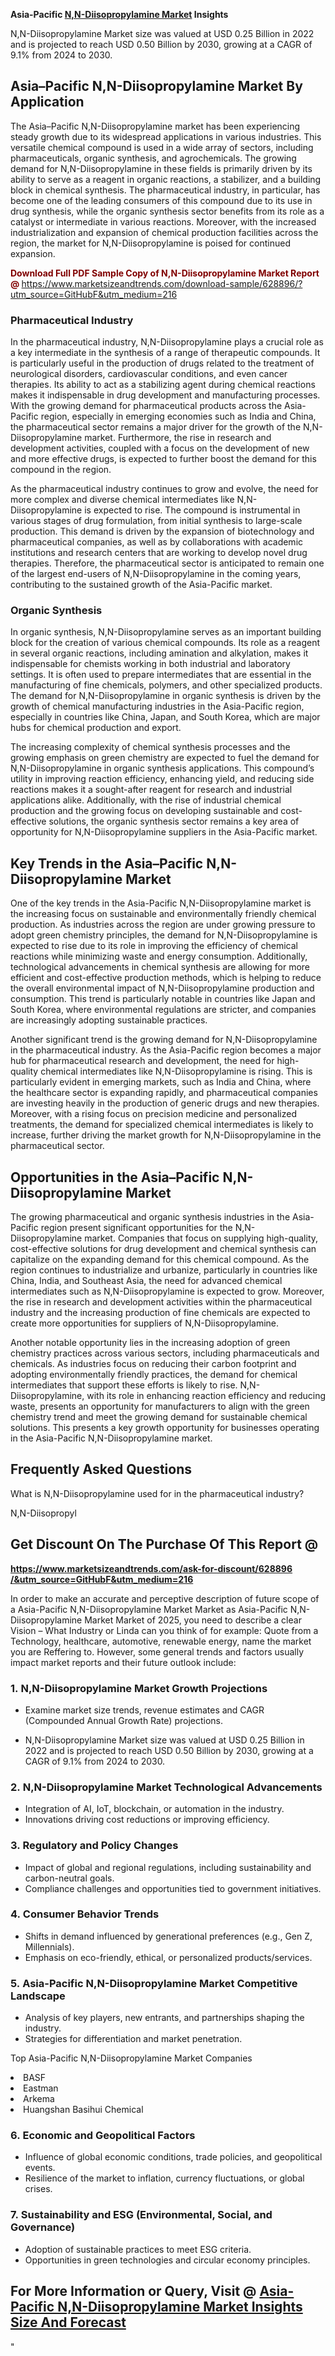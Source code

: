 <p><strong>Asia-Pacific&nbsp;<a href=""https://www.marketsizeandtrends.com/download-sample/628896/&amp;utm_source=GitHubF&amp;utm_medium=216"">N,N-Diisopropylamine Market</a> Insights</strong></p><p>N,N-Diisopropylamine Market size was valued at USD 0.25 Billion in 2022 and is projected to reach USD 0.50 Billion by 2030, growing at a CAGR of 9.1% from 2024 to 2030.</p><p><h2>Asia–Pacific N,N-Diisopropylamine Market By Application</h2><p>The Asia–Pacific N,N-Diisopropylamine market has been experiencing steady growth due to its widespread applications in various industries. This versatile chemical compound is used in a wide array of sectors, including pharmaceuticals, organic synthesis, and agrochemicals. The growing demand for N,N-Diisopropylamine in these fields is primarily driven by its ability to serve as a reagent in organic reactions, a stabilizer, and a building block in chemical synthesis. The pharmaceutical industry, in particular, has become one of the leading consumers of this compound due to its use in drug synthesis, while the organic synthesis sector benefits from its role as a catalyst or intermediate in various reactions. Moreover, with the increased industrialization and expansion of chemical production facilities across the region, the market for N,N-Diisopropylamine is poised for continued expansion. <p><strong><span style="color: #800000;">Download Full PDF Sample Copy of N,N-Diisopropylamine Market Report @</span>&nbsp;</strong><a href="https://www.marketsizeandtrends.com/download-sample/628896/?utm_source=GitHubF&amp;utm_medium=216" target="_blank">https://www.marketsizeandtrends.com/download-sample/628896/?utm_source=GitHubF&amp;utm_medium=216</a></p></p><h3>Pharmaceutical Industry</h3><p>In the pharmaceutical industry, N,N-Diisopropylamine plays a crucial role as a key intermediate in the synthesis of a range of therapeutic compounds. It is particularly useful in the production of drugs related to the treatment of neurological disorders, cardiovascular conditions, and even cancer therapies. Its ability to act as a stabilizing agent during chemical reactions makes it indispensable in drug development and manufacturing processes. With the growing demand for pharmaceutical products across the Asia-Pacific region, especially in emerging economies such as India and China, the pharmaceutical sector remains a major driver for the growth of the N,N-Diisopropylamine market. Furthermore, the rise in research and development activities, coupled with a focus on the development of new and more effective drugs, is expected to further boost the demand for this compound in the region. <p>As the pharmaceutical industry continues to grow and evolve, the need for more complex and diverse chemical intermediates like N,N-Diisopropylamine is expected to rise. The compound is instrumental in various stages of drug formulation, from initial synthesis to large-scale production. This demand is driven by the expansion of biotechnology and pharmaceutical companies, as well as by collaborations with academic institutions and research centers that are working to develop novel drug therapies. Therefore, the pharmaceutical sector is anticipated to remain one of the largest end-users of N,N-Diisopropylamine in the coming years, contributing to the sustained growth of the Asia-Pacific market.</p><h3>Organic Synthesis</h3><p>In organic synthesis, N,N-Diisopropylamine serves as an important building block for the creation of various chemical compounds. Its role as a reagent in several organic reactions, including amination and alkylation, makes it indispensable for chemists working in both industrial and laboratory settings. It is often used to prepare intermediates that are essential in the manufacturing of fine chemicals, polymers, and other specialized products. The demand for N,N-Diisopropylamine in organic synthesis is driven by the growth of chemical manufacturing industries in the Asia-Pacific region, especially in countries like China, Japan, and South Korea, which are major hubs for chemical production and export. <p>The increasing complexity of chemical synthesis processes and the growing emphasis on green chemistry are expected to fuel the demand for N,N-Diisopropylamine in organic synthesis applications. This compound’s utility in improving reaction efficiency, enhancing yield, and reducing side reactions makes it a sought-after reagent for research and industrial applications alike. Additionally, with the rise of industrial chemical production and the growing focus on developing sustainable and cost-effective solutions, the organic synthesis sector remains a key area of opportunity for N,N-Diisopropylamine suppliers in the Asia-Pacific market.</p><h2>Key Trends in the Asia–Pacific N,N-Diisopropylamine Market</h2><p>One of the key trends in the Asia-Pacific N,N-Diisopropylamine market is the increasing focus on sustainable and environmentally friendly chemical production. As industries across the region are under growing pressure to adopt green chemistry principles, the demand for N,N-Diisopropylamine is expected to rise due to its role in improving the efficiency of chemical reactions while minimizing waste and energy consumption. Additionally, technological advancements in chemical synthesis are allowing for more efficient and cost-effective production methods, which is helping to reduce the overall environmental impact of N,N-Diisopropylamine production and consumption. This trend is particularly notable in countries like Japan and South Korea, where environmental regulations are stricter, and companies are increasingly adopting sustainable practices. <p>Another significant trend is the growing demand for N,N-Diisopropylamine in the pharmaceutical industry. As the Asia-Pacific region becomes a major hub for pharmaceutical research and development, the need for high-quality chemical intermediates like N,N-Diisopropylamine is rising. This is particularly evident in emerging markets, such as India and China, where the healthcare sector is expanding rapidly, and pharmaceutical companies are investing heavily in the production of generic drugs and new therapies. Moreover, with a rising focus on precision medicine and personalized treatments, the demand for specialized chemical intermediates is likely to increase, further driving the market growth for N,N-Diisopropylamine in the pharmaceutical sector.</p><h2>Opportunities in the Asia–Pacific N,N-Diisopropylamine Market</h2><p>The growing pharmaceutical and organic synthesis industries in the Asia-Pacific region present significant opportunities for the N,N-Diisopropylamine market. Companies that focus on supplying high-quality, cost-effective solutions for drug development and chemical synthesis can capitalize on the expanding demand for this chemical compound. As the region continues to industrialize and urbanize, particularly in countries like China, India, and Southeast Asia, the need for advanced chemical intermediates such as N,N-Diisopropylamine is expected to grow. Moreover, the rise in research and development activities within the pharmaceutical industry and the increasing production of fine chemicals are expected to create more opportunities for suppliers of N,N-Diisopropylamine.<p>Another notable opportunity lies in the increasing adoption of green chemistry practices across various sectors, including pharmaceuticals and chemicals. As industries focus on reducing their carbon footprint and adopting environmentally friendly practices, the demand for chemical intermediates that support these efforts is likely to rise. N,N-Diisopropylamine, with its role in enhancing reaction efficiency and reducing waste, presents an opportunity for manufacturers to align with the green chemistry trend and meet the growing demand for sustainable chemical solutions. This presents a key growth opportunity for businesses operating in the Asia-Pacific N,N-Diisopropylamine market.</p><h2>Frequently Asked Questions</h2><p>What is N,N-Diisopropylamine used for in the pharmaceutical industry?</p><p>N,N-Diisopropyl</p><h2><strong>Get Discount On The Purchase Of This Report @&nbsp;</strong></h2><p><strong><a href=""https://www.marketsizeandtrends.com/ask-for-discount/628896/&amp;utm_source=GitHubF&amp;utm_medium=216"" target=""_blank"">https://www.marketsizeandtrends.com/ask-for-discount/628896<br />/&amp;utm_source=GitHubF&amp;utm_medium=216</a></strong></p><p>In order to make an accurate and perceptive description of future scope of a Asia-Pacific&nbsp;N,N-Diisopropylamine Market Market as Asia-Pacific&nbsp;N,N-Diisopropylamine Market Market of 2025, you need to describe a clear Vision &ndash; What Industry or Linda can you think of for example: Quote from a Technology, healthcare, automotive, renewable energy, name the market you are Reffering to. However, some general trends and factors usually impact market reports and their future outlook include:</p><h3>1.&nbsp;<strong>N,N-Diisopropylamine Market Growth Projections</strong></h3><ul><li>Examine market size trends, revenue estimates and CAGR (Compounded Annual Growth Rate) projections.</li><li><p>N,N-Diisopropylamine Market size was valued at USD 0.25 Billion in 2022 and is projected to reach USD 0.50 Billion by 2030, growing at a CAGR of 9.1% from 2024 to 2030.</p></li></ul><h3>2.&nbsp;<strong>N,N-Diisopropylamine Market Technological Advancements</strong></h3><ul><li>Integration of AI, IoT, blockchain, or automation in the industry.</li><li>Innovations driving cost reductions or improving efficiency.</li></ul><h3>3.&nbsp;<strong>Regulatory and Policy Changes</strong></h3><ul><li>Impact of global and regional regulations, including sustainability and carbon-neutral goals.</li><li>Compliance challenges and opportunities tied to government initiatives.</li></ul><h3>4.&nbsp;<strong>Consumer Behavior Trends</strong></h3><ul><li>Shifts in demand influenced by generational preferences (e.g., Gen Z, Millennials).</li><li>Emphasis on eco-friendly, ethical, or personalized products/services.</li></ul><h3>5.&nbsp;<strong>Asia-Pacific N,N-Diisopropylamine Market Competitive Landscape</strong></h3><ul><li>Analysis of key players, new entrants, and partnerships shaping the industry.</li><li>Strategies for differentiation and market penetration.</li></ul><p data-pm-slice=""1 1 []"">Top Asia-Pacific N,N-Diisopropylamine Market Companies</p><div data-test-id=""""><p><li>BASF</li><li> Eastman</li><li> Arkema</li><li> Huangshan Basihui Chemical</li></p></div><h3>6.&nbsp;<strong>Economic and Geopolitical Factors</strong></h3><ul><li>Influence of global economic conditions, trade policies, and geopolitical events.</li><li>Resilience of the market to inflation, currency fluctuations, or global crises.</li></ul><h3>7.&nbsp;<strong>Sustainability and ESG (Environmental, Social, and Governance)</strong></h3><ul><li>Adoption of sustainable practices to meet ESG criteria.</li><li>Opportunities in green technologies and circular economy principles.</li></ul><h2><strong>For More Information or Query, Visit @&nbsp;</strong><a href=""https://www.verifiedmarketreports.com/product/n-n-diisopropylamine-market/"" target=""_blank"">Asia-Pacific N,N-Diisopropylamine Market Insights Size And Forecast</a></h2>"
